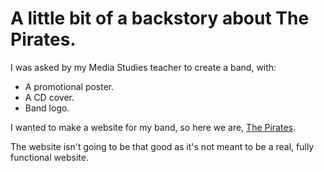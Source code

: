# A little bit of a backstory about The Pirates.
I was asked by my Media Studies teacher to create a band, with:
- A promotional poster.
- A CD cover.
- Band logo.

I wanted to make a website for my band, so here we are, [The Pirates](https://wearethepirates.pcoh.uk).

The website isn't going to be that good as it's not meant to be a real, fully functional website.
